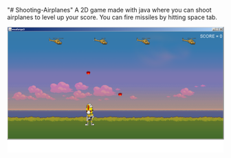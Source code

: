 "# Shooting-Airplanes" 
A 2D game made with java where you can shoot airplanes to level up your score.
You can fire missiles by hitting space tab. 

![Alt text](screenshot.png?raw=true "screenshot")
